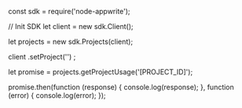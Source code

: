 const sdk = require('node-appwrite');

// Init SDK
let client = new sdk.Client();

let projects = new sdk.Projects(client);

client
    .setProject('')
;

let promise = projects.getProjectUsage('[PROJECT_ID]');

promise.then(function (response) {
    console.log(response);
}, function (error) {
    console.log(error);
});